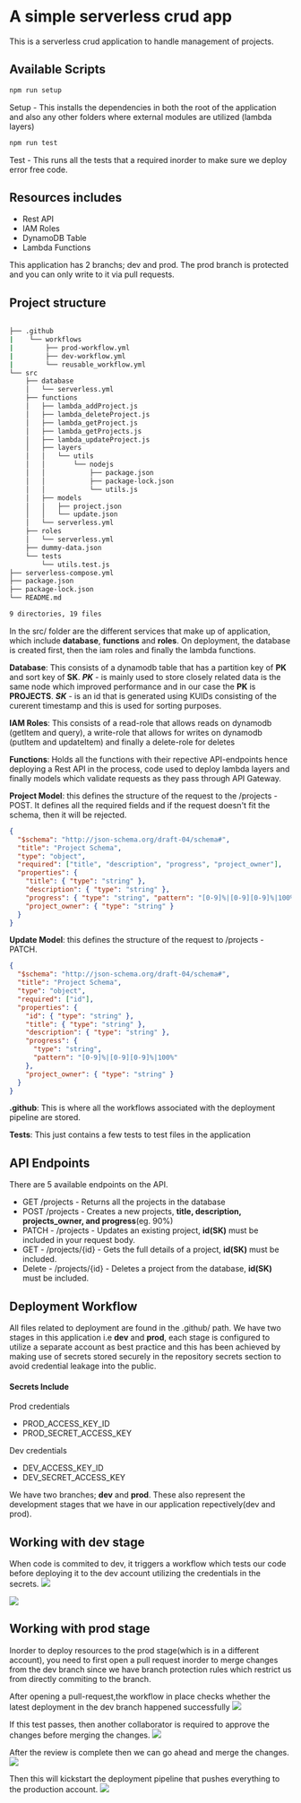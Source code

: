# A simple serverless crud app

This is a serverless crud application to handle management of projects.

## Available Scripts

```bash
npm run setup
```

Setup - This installs the dependencies in both the root of the application and also any other folders where external modules are utilized (lambda layers)

```bash
npm run test
```

Test - This runs all the tests that a required inorder to make sure we deploy error free code.

## Resources includes

- Rest API
- IAM Roles
- DynamoDB Table
- Lambda Functions

This application has 2 branchs; dev and prod. The prod branch is protected and you can only write to it via pull requests.

## Project structure

```bash

├── .github
|    └── workflows
|        ├── prod-workflow.yml
|        ├── dev-workflow.yml
|        └── reusable_workflow.yml
└── src
    ├── database
    │   └── serverless.yml
    ├── functions
    │   ├── lambda_addProject.js
    │   ├── lambda_deleteProject.js
    │   ├── lambda_getProject.js
    │   ├── lambda_getProjects.js
    │   ├── lambda_updateProject.js
    │   ├── layers
    │   │   └── utils
    │   │       └── nodejs
    │   │           ├── package.json
    │   │           ├── package-lock.json
    │   │           └── utils.js
    │   ├── models
    │   │   ├── project.json
    │   │   └── update.json
    │   └── serverless.yml
    ├── roles
    │   └── serverless.yml
    ├── dummy-data.json
    └── tests
        └── utils.test.js
├── serverless-compose.yml
├── package.json
├── package-lock.json
└── README.md

9 directories, 19 files
```

In the src/ folder are the different services that make up of application, which include **database**, **functions** and **roles**. On deployment, the database is created first, then the iam roles and finally the lambda functions.

**Database**: This consists of a dynamodb table that has a partition key of **PK** and sort key of **SK**. **_PK_** - is mainly used to store closely related data is the same node which improved performance and in our case the **PK** is **PROJECTS**. **_SK_** - is an id that is generated using KUIDs consisting of the curerent timestamp and this is used for sorting purposes.

**IAM Roles**: This consists of a read-role that allows reads on dynamodb (getItem and query), a write-role that allows for writes on dynamodb (putItem and updateItem) and finally a delete-role for deletes

**Functions**: Holds all the functions with their repective API-endpoints hence deploying a Rest API in the process, code used to deploy lambda layers and finally models which validate requests as they pass through API Gateway.

**Project Model**: this defines the structure of the request to the /projects - POST. It defines all the required fields and if the request doesn't fit the schema, then it will be rejected.

```json
{
  "$schema": "http://json-schema.org/draft-04/schema#",
  "title": "Project Schema",
  "type": "object",
  "required": ["title", "description", "progress", "project_owner"],
  "properties": {
    "title": { "type": "string" },
    "description": { "type": "string" },
    "progress": { "type": "string", "pattern": "[0-9]%|[0-9][0-9]%|100%" },
    "project_owner": { "type": "string" }
  }
}
```

**Update Model**: this defines the structure of the request to /projects - PATCH.

```json
{
  "$schema": "http://json-schema.org/draft-04/schema#",
  "title": "Project Schema",
  "type": "object",
  "required": ["id"],
  "properties": {
    "id": { "type": "string" },
    "title": { "type": "string" },
    "description": { "type": "string" },
    "progress": {
      "type": "string",
      "pattern": "[0-9]%|[0-9][0-9]%|100%"
    },
    "project_owner": { "type": "string" }
  }
}
```

**.github**: This is where all the workflows associated with the deployment pipeline are stored.

**Tests**: This just contains a few tests to test files in the application

## API Endpoints

There are 5 available endpoints on the API.

- GET /projects - Returns all the projects in the database
- POST /projects - Creates a new projects, **title, description, projects_owner, and progress**(eg. 90%)
- PATCH - /projects - Updates an existing project, **id(SK)** must be included in your request body.
- GET - /projects/{id} - Gets the full details of a project, **id(SK)** must be included.
- Delete - /projects/{id} - Deletes a project from the database, **id(SK)** must be included.

## Deployment Workflow

All files related to deployment are found in the .github/ path.
We have two stages in this application i.e **dev** and **prod**, each stage is configured to utilize a separate account as best practice and this has been achieved by making use of secrets stored securely in the repository secrets section to avoid credential leakage into the public.

#### Secrets Include

Prod credentials

- PROD_ACCESS_KEY_ID
- PROD_SECRET_ACCESS_KEY

Dev credentials

- DEV_ACCESS_KEY_ID
- DEV_SECRET_ACCESS_KEY

We have two branches; **dev** and **prod**. These also represent the development stages that we have in our application repectively(dev and prod).

## Working with dev stage

When code is commited to dev, it triggers a workflow which tests our code before deploying it to the dev account utilizing the credentials in the secrets.
![](images/dev-pipeline.png)

![](images/dev-deployment.png)

## Working with prod stage

Inorder to deploy resources to the prod stage(which is in a different account), you need to first open a pull request inorder to merge changes from the dev branch since we have branch protection rules which restrict us from directly commiting to the branch.

After opening a pull-request,the workflow in place checks whether the latest deployment in the dev branch happened successfully
![](images/pull-request.png)

If this test passes, then another collaborator is required to approve the changes before merging the changes.
![](images/approve.png)

After the review is complete then we can go ahead and merge the changes.
![](images/merge.png)

Then this will kickstart the deployment pipeline that pushes everything to the production account.
![](images/prod-pipeline.png)
